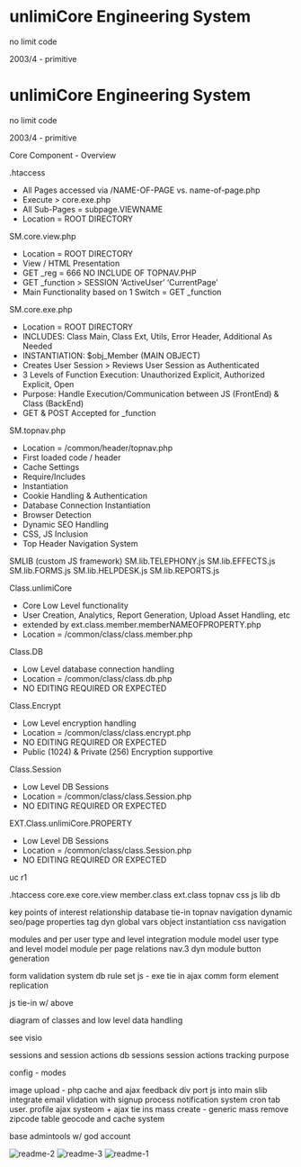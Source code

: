 # unlimiCore Engineering System

no limit code

2003/4 - primitive 


# unlimiCore Engineering System

no limit code

2003/4 - primitive

Core Component - Overview

.htaccess

- All Pages accessed via /NAME-OF-PAGE vs. name-of-page.php
- Execute > core.exe.php
- All Sub-Pages = subpage.VIEWNAME
- Location = ROOT DIRECTORY

SM.core.view.php

- Location = ROOT DIRECTORY
- View / HTML Presentation
- GET \_reg = 666 NO INCLUDE OF TOPNAV.PHP
- GET \_function > SESSION ‘ActiveUser’ ‘CurrentPage’
- Main Functionality based on 1 Switch = GET \_function

SM.core.exe.php

- Location = ROOT DIRECTORY
- INCLUDES: Class Main, Class Ext, Utils, Error Header, Additional As Needed
- INSTANTIATION: $obj_Member (MAIN OBJECT)
- Creates User Session > Reviews User Session as Authenticated
- 3 Levels of Function Execution: Unauthorized Explicit, Authorized Explicit, Open
- Purpose: Handle Execution/Communication between JS (FrontEnd) & Class (BackEnd)
- GET & POST Accepted for \_function

SM.topnav.php

- Location = /common/header/topnav.php
- First loaded code / header
- Cache Settings
- Require/Includes
- Instantiation
- Cookie Handling & Authentication
- Database Connection Instantiation
- Browser Detection
- Dynamic SEO Handling
- CSS, JS Inclusion
- Top Header Navigation System

SMLIB (custom JS framework)
SM.lib.TELEPHONY.js
SM.lib.EFFECTS.js
SM.lib.FORMS.js
SM.lib.HELPDESK.js
SM.lib.REPORTS.js

Class.unlimiCore

- Core Low Level functionality
- User Creation, Analytics, Report Generation, Upload Asset Handling, etc
- extended by ext.class.member.memberNAMEOFPROPERTY.php
- Location = /common/class/class.member.php

Class.DB

- Low Level database connection handling
- Location = /common/class/class.db.php
- NO EDITING REQUIRED OR EXPECTED

Class.Encrypt

- Low Level encryption handling
- Location = /common/class/class.encrypt.php
- NO EDITING REQUIRED OR EXPECTED
- Public (1024) & Private (256) Encryption supportive

Class.Session

- Low Level DB Sessions
- Location = /common/class/class.Session.php
- NO EDITING REQUIRED OR EXPECTED

EXT.Class.unlimiCore.PROPERTY

- Low Level DB Sessions
- Location = /common/class/class.Session.php
- NO EDITING REQUIRED OR EXPECTED

uc r1

.htaccess
core.exe
core.view
member.class
ext.class
topnav
css
js lib
db

key points of interest
relationship
database tie-in
topnav navigation
dynamic seo/page properties
tag dyn
global vars
object instantiation
css
navigation

modules and per user type and level integration
module model
user type and level model
module per page relations
nav.3 dyn module button generation

form validation system
db rule set
js - exe tie in
ajax comm
form element replication

js tie-in w/ above

diagram of classes and low level data handling

see visio

sessions and session actions
db sessions
session actions
tracking purpose

config - modes

image upload - php cache and ajax feedback div port js into main slib integrate email vlidation with signup process
notification system cron tab user. profile ajax systeom + ajax tie ins mass create - generic mass remove zipcode table
geocode and cache system

base admintools w/ god account



![readme-2](https://user-images.githubusercontent.com/14218574/232992648-67fc2a63-8420-48e9-b851-d3a422f042ae.jpg)
![readme-3](https://user-images.githubusercontent.com/14218574/232992655-eab19bf1-66ae-415f-9418-2759c5492f70.jpg)
![readme-1](https://user-images.githubusercontent.com/14218574/232992658-f48ff48e-6ca6-48d6-ab60-78e0731bf030.jpg)
